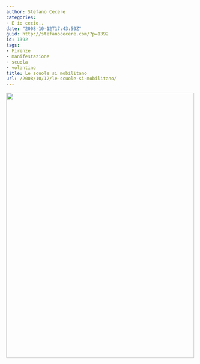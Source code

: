 ```yaml
---
author: Stefano Cecere
categories:
- E io cecio..
date: "2008-10-12T17:43:50Z"
guid: http://stefanocecere.com/?p=1392
id: 1392
tags:
- Firenze
- manifestazione
- scuola
- volantino
title: Le scuole si mobilitano
url: /2008/10/12/le-scuole-si-mobilitano/
---
```


[<img class="aligncenter size-full wp-image-1395" title="manifestazione1" src="http://stefanocecere.com/wp-content/uploads/sites/3/2008/10/manifestazione1.jpg" alt="" width="500" height="707" srcset="http://stefanocecere.com/wp-content/uploads/sites/3/2008/10/manifestazione1.jpg 500w, http://stefanocecere.com/wp-content/uploads/sites/3/2008/10/manifestazione1-212x300.jpg 212w" sizes="(max-width: 500px) 100vw, 500px" />](http://stefanocecere.com/wp-content/uploads/sites/3/2008/10/manifestazione1.jpg)

<p style="text-align: center">
   
</p>